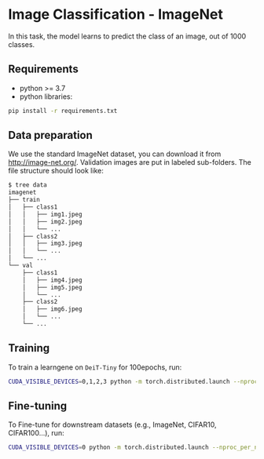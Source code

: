 # Image Classification - ImageNet

In this task, the model learns to predict the class of an image, out of 1000 classes.

## Requirements

- python >= 3.7
- python libraries:
```bash
pip install -r requirements.txt
```

## Data preparation

We use the standard ImageNet dataset, you can download it from http://image-net.org/. Validation images are put in labeled sub-folders. The file structure should look like:
```bash
$ tree data
imagenet
├── train
│   ├── class1
│   │   ├── img1.jpeg
│   │   ├── img2.jpeg
│   │   └── ...
│   ├── class2
│   │   ├── img3.jpeg
│   │   └── ...
│   └── ...
└── val
    ├── class1
    │   ├── img4.jpeg
    │   ├── img5.jpeg
    │   └── ...
    ├── class2
    │   ├── img6.jpeg
    │   └── ...
    └── ...
```

## Training
To train a learngene on `DeiT-Tiny` for 100epochs, run:
```bash
CUDA_VISIBLE_DEVICES=0,1,2,3 python -m torch.distributed.launch --nproc_per_node 4 --master_port 12345  main.py  --data-path /home/xxxx/datasets/ImageNet2012/Data/CLS-LOC --cfg configs/deit_tiny_hard_gfish_half_qkv+mlp_gaussian.yaml
```

## Fine-tuning
To Fine-tune for downstream datasets (e.g., ImageNet, CIFAR10, CIFAR100...), run:
```bash
CUDA_VISIBLE_DEVICES=0 python -m torch.distributed.launch --nproc_per_node 1 --master_port 12346  main.py  --cfg configs/deit_small_hard_gfish_half_qkv+mlp_gaussian_downstream.yaml --finetune ./output/deit_learngene_small/4gpu_lr=5e-4_warm=5_attn4to6_ffn6to12_initialize_100epochs/ckpt_best.pth  
```
